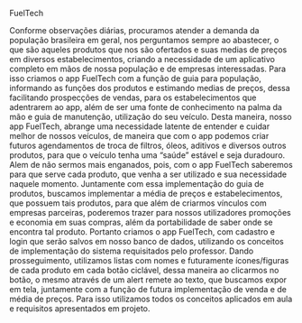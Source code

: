 FuelTech

Conforme observações diárias, procuramos atender a demanda da população
brasileira em geral, nos perguntamos sempre ao abastecer, o que são aqueles
produtos que nos são ofertados e suas medias de preços em diversos
estabelecimentos, criando a necessidade de um aplicativo completo em mãos de
nossa população e de empresas interessadas.
Para isso criamos o app FuelTech com a função de guia para população, informando
as funções dos produtos e estimando medias de preços, dessa facilitando
prospecções de vendas, para os estabelecimentos que adentrarem ao app, além de
ser uma fonte de conhecimento na palma da mão e guia de manutenção, utilização do
seu veículo.
Desta maneira, nosso app FuelTech, abrange uma necessidade latente de entender
e cuidar melhor de nossos veículos, de maneira que com o app podemos criar
futuros agendamentos de troca de filtros, óleos, aditivos e diversos outros produtos,
para que o veículo tenha uma “saúde” estável e seja duradouro. Alem de não
sermos mais enganados, pois, com o app FuelTech saberemos para que serve cada
produto, que venha a ser utilizado e sua necessidade naquele momento.
Juntamente com essa implementação do guia de produtos, buscamos implementar a
média de preços e estabelecimentos, que possuem tais produtos, para que além de
criarmos vínculos com empresas parceiras, poderemos trazer para nossos
utilizadores promoções e economia em suas compras, além da portabilidade de
saber onde se encontra tal produto.
Portanto criamos o app FuelTech, com cadastro e login que serão salvos em nosso
banco de dados, utilizando os conceitos de implementação do sistema requisitados
pelo professor. Dando prosseguimento, utilizamos listas com nomes e futuramente
ícones/figuras de cada produto em cada botão ciclável, dessa maneira ao clicarmos
no botão, o mesmo através de um alert remete ao texto, que buscamos expor em
tela, juntamente com a função de futura implementação de venda e de média de
preços. Para isso utilizamos todos os conceitos aplicados em aula e requisitos
apresentados em projeto.
